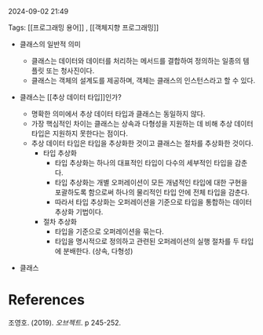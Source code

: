 
2024-09-02 21:49

Tags: [[프로그래밍 용어]] , [[객체지향 프로그래밍]]


- 클래스의 일반적 의미
	- 클래스는 데이터와 데이터를 처리하는 메서드를 결합하여 정의하는 일종의 템플릿 또는 청사진이다.
	- 클래스는 객체의 설계도를 제공하며, 객체는 클래스의 인스턴스라고 할 수 있다.

- 클래스는 [[추상 데이터 타입]]인가?
	- 명확한 의미에서 추상 데이터 타입과 클래스는 동일하지 않다.
	- 가장 핵심적인 차이는 클래스는 상속과 다형성을 지원하는 데 비해 추상 데이터 타입은 지원하지 못한다는 점이다.
	- 추상 데이터 타입은 타입을 추상화한 것이고 클래스는 절차를 추상화한 것이다.
		- 타입 추상화
			- 타입 추상화는 하나의 대표적인 타입이 다수의 세부적인 타입을 감춘다.
			- 타입 추상화는 개별 오퍼레이션이 모든 개념적인 타입에 대한 구현을 포괄하도록 함으로써 하나의 물리적인 타입 안에 전체 타입을 감춘다.
			- 따라서 타입 추상화는 오퍼레이션을 기준으로 타입을 통합하는 데이터 추상화 기법이다.
		- 절차 추상화
			- 타입을 기준으로 오퍼레이션을 묶는다.
			- 타입을 명시적으로 정의하고 관련된 오퍼레이션의 실행 절차를 두 타입에 분배한다. (상속, 다형성)

- 클래스

# References

조영호. (2019). *오브젝트*. p 245-252.